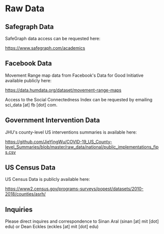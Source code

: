 # Raw Data


## Safegraph Data
SafeGraph data access can be requested here:

https://www.safegraph.com/academics


## Facebook Data
Movement Range map data from Facebook's Data for Good Initiative available publicly here:

https://data.humdata.org/dataset/movement-range-maps

Access to the Social Connectedness Index can be requested by emailing sci_data [at] fb [dot] com.



## Government Intervention Data
JHU's county-level US interventions summaries is available here:

https://github.com/JieYingWu/COVID-19_US_County-level_Summaries/blob/master/raw_data/national/public_implementations_fips.csv


## US Census Data
US Census Data is publicly available here:

https://www2.census.gov/programs-surveys/popest/datasets/2010-2018/counties/asrh/

## Inquiries
Please direct inquires and correspondence to Sinan Aral (sinan [at] mit [dot] edu) or Dean Eckles (eckles [at] mit [dot] edu)
